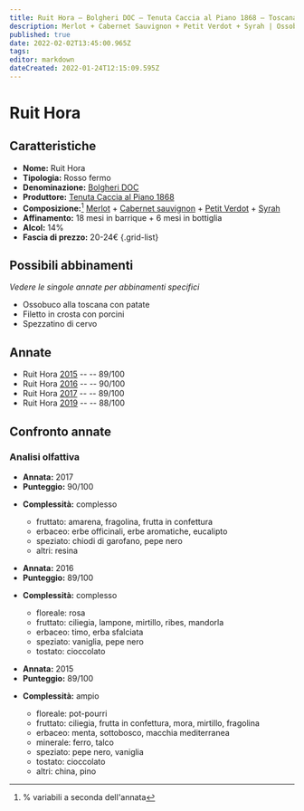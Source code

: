 ```yaml
---
title: Ruit Hora – Bolgheri DOC – Tenuta Caccia al Piano 1868 – Toscana (IT) – 20-24€ – 3★-4★
description: Merlot + Cabernet Sauvignon + Petit Verdot + Syrah | Ossobuco alla toscana con patate – Filetto in crosta con porcini – Spezzatino di cervo
published: true
date: 2022-02-02T13:45:00.965Z
tags: 
editor: markdown
dateCreated: 2022-01-24T12:15:09.595Z
---
```


# Ruit Hora

## Caratteristiche
- **Nome:** <span class="nome">Ruit Hora</span>
- **Tipologia:** Rosso fermo
- **Denominazione:** <span class="denominazione">[Bolgheri DOC](/denominazioni/Italia/Toscana/DOC/Bolgheri)</span>
- **Produttore:** <span class="cantina">[Tenuta Caccia al Piano 1868](/produttori/Italia/Toscana/Tenuta-Caccia-al-Poggio-1868)</span> 
- **Composizione:**[^1] [Merlot](/vitigni/Francia/merlot) + [Cabernet sauvignon](/vitigni/Francia/cabernet-sauvignon) + [Petit Verdot](/vitigni/Francia/petit-verdot) + [Syrah](/vitigni/Francia/syrah) 
- **Affinamento:** 18 mesi in barrique + 6 mesi in bottiglia
- **Alcol:** 14%
- **Fascia di prezzo:** 20-24€
{.grid-list}

## Possibili abbinamenti
*Vedere le singole annate per abbinamenti specifici*

- Ossobuco alla toscana con patate
- Filetto in crosta con porcini 
- Spezzatino di cervo

## Annate

- Ruit Hora [2015](vini/Italia/Toscana/Tenuta-Caccia-al-Poggio-1868/Ruit-Hora/2015) -- <span class="star-4"></span> -- 89/100
- Ruit Hora [2016](vini/Italia/Toscana/Tenuta-Caccia-al-Poggio-1868/Ruit-Hora/2016) -- <span class="star-4"></span> -- 90/100 
- Ruit Hora [2017](vini/Italia/Toscana/Tenuta-Caccia-al-Poggio-1868/Ruit-Hora/2017) -- <span class="star-4"></span> -- 89/100
- Ruit Hora [2019](vini/Italia/Toscana/Tenuta-Caccia-al-Poggio-1868/Ruit-Hora/2019) -- <span class="star-3"></span> -- 88/100

## Confronto annate

### Analisi olfattiva

<div class="confronto-grid">
  <div class="annata">
    <ul>
      <li><b>Annata:</b> <span class="annocorrente">2017</span></li>
      <li><b>Punteggio:</b> <span class="punteggio">90/100</span></li>
    </ul>
    <div class="vini vini-2016"></div>
    <ul>
      <li><b>Complessità:</b> <span class="complessitaVino">complesso</span></li>
      <ul>
        <li><span class="fruttatoInput">fruttato:</span> amarena, fragolina, frutta in confettura</li>
        <li><span class="vegetaleInput">erbaceo:</span> erbe officinali, erbe aromatiche, eucalipto</li>
        <li><span class="speziatoInput">speziato:</span> chiodi di garofano, pepe nero</li>
        <li><span class="altriInput">altri:</span> resina</li>
      </ul>
    </ul>
  </div>
  <div class="annata">
    <ul>
      <li><b>Annata:</b> <span class="annocorrente">2016</span></li>
      <li><b>Punteggio:</b> <span class="punteggio">89/100</span></li>
    </ul>
    <div class="vini vini-2017"></div>
    <ul>
      <li><b>Complessità:</b> <span class="complessitaVino">complesso</span></li>
      <ul>
          <li><span class="florealeInput">floreale:</span> rosa</li>
          <li><span class="fruttatoInput">fruttato:</span> ciliegia, lampone, mirtillo, ribes, mandorla</li>
          <li><span class="vegetaleInput">erbaceo:</span> timo, erba sfalciata</li>
          <li><span class="speziatoInput">speziato:</span> vaniglia, pepe nero</li>
          <li><span class="tostatoInput">tostato:</span> cioccolato</li>       
      </ul>
    </ul>
  </div>
  <div class="annata">
    <ul>
      <li><b>Annata:</b> <span class="annocorrente">2015</span></li>
      <li><b>Punteggio:</b> <span class="punteggio">89/100</span></li>
    </ul>
    <div class="vini vini-2015"></div>
    <ul>
      <li><b>Complessità:</b> <span class="complessitaVino">ampio</span></li>
      <ul>
          <li><span class="florealeInput">floreale:</span> pot-pourri</li>
          <li><span class="fruttatoInput">fruttato:</span> ciliegia, frutta in confettura, mora, mirtillo, fragolina</li>
          <li><span class="vegetaleInput">erbaceo:</span> menta, sottobosco, macchia mediterranea</li>
          <li><span class="mineraleInput">minerale:</span> ferro, talco </li>
      	  <li><span class="speziatoInput">speziato:</span> pepe nero, vaniglia</li>
       	 <li><span class="tostatoInput">tostato:</span> cioccolato</li>   
       	 <li><span class="altriInput">altri:</span> china, pino</li>   
      </ul>
    </ul>
  </div>
</div>


[^1]: % variabili a seconda dell'annata
